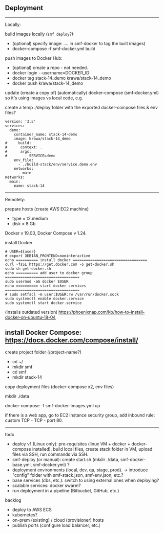 ## Deployment

---
Locally:

build images locally (`smf deploy`?):
- (optional) specify image: .... in smf-docker to tag the built images)
- docker-compose -f smf-docker.yml build

push images to Docker Hub:
- (optional) create a repo - not needed.
- docker login --username=DOCKER_ID
- docker tag stack-14_demo krawa/stack-14_demo
- docker push krawa/stack-14_demo

update (create a copy of) (automatically) docker-compose (smf-docker.yml) so it's using images vs local code, e.g.

create a temp ./deploy folder with the exported docker-compose files & env files?

```
version: '3.5'
services:
  demo:
    container_name: stack-14-demo
    image: krawa/stack-14_demo
#     build:
#      context: .
#      args:
#        - SERVICE=demo
    env_file:
      - ./build-stack/env/service.demo.env
    networks:
      - main
networks:
  main:
    name: stack-14

```
----
Remotely:

prepare hosts (create AWS EC2 machine)
- type = t2.medium
- disk = 8 Gb

Docker v 19.03, Docker Compose v 1.24.

install Docker
```
# USER=${user}
# export DEBIAN_FRONTEND=noninteractive
echo ========== install docker ==================================
curl -fsSL https://get.docker.com -o get-docker.sh
sudo sh get-docker.sh
echo ========== add user to docker group ==================================
sudo usermod -aG docker $USER
echo ========== start docker services ==================================
# sudo setfacl -m user:$USER:rw /var/run/docker.sock
sudo systemctl enable docker.service
sudo systemctl start docker.service
```

(installs outdated version) https://phoenixnap.com/kb/how-to-install-docker-on-ubuntu-18-04

install Docker Compose:
https://docs.docker.com/compose/install/
----

create project folder (/project-name?)
- cd ~/
- mkdir smf
- cd smf
- mkdir stack-14

copy deployment files (docker-compose x2, env files)

mkdir ./data

docker-compose -f smf-docker-images.yml up

if there is a web app, go to EC2 instance security group, add inbound rule: custom TCP - TCP - port 80.

---
todo
- deploy v1 (Linux only): pre-requisites (linux VM + docker + docker-compose installed), build local files, create stack folder in VM, upload files via SSH, run commands via SSH.
- smf-deploy (or manual): create start.sh (mkdir ./data, smf-docker-base.yml, smf-docker.yml) ?
- deployment environments (local, dev, qa, stage, prod). -> introduce "config" folder with smf-stack.json, smf-env.json, etc.?
- base services (dbs, etc.): switch to using external ones when deploying?
- scalable services: docker swarm?
- run deployment in a pipeline (Bitbucket, GitHub, etc.)

backlog
- deploy to AWS ECS
- kubernetes?
- on-prem (existing) / cloud (provisioner) hosts
- publish ports (configure load balancer, etc.)
